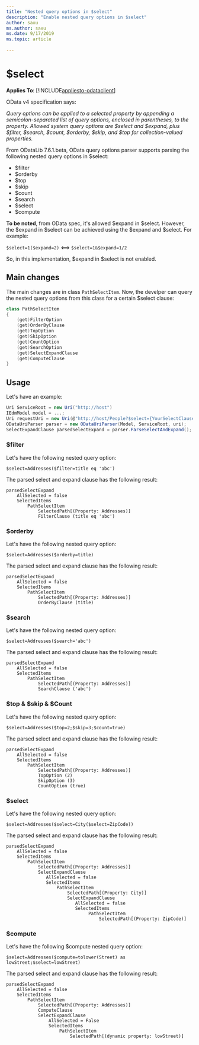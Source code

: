 ```yaml
---
title: "Nested query options in $select"
description: "Enable nested query options in $select"
author: saxu
ms.author: saxu
ms.date: 9/17/2019
ms.topic: article
 
---
```


# $select

**Applies To**: [!INCLUDE[appliesto-odataclient](../../includes/appliesto-odatalib-v7.md)]

OData v4 specification says:

*Query options can be applied to a selected property by appending a semicolon-separated list of query options, enclosed in parentheses, to the property. Allowed system query options are $select and $expand, plus $filter, $search, $count, $orderby, $skip, and $top for collection-valued properties.*

From ODataLib 7.6.1.beta, OData query options parser supports parsing the following nested query options in $select:

- $filter
- $orderby
- $top
- $skip
- $count
- $search
- $select
- $compute

**To be noted**, from OData spec, it's allowed $expand in $select. However, the $expand in $select can be achieved using the $expand and $select. For example:  

`$select=1($expand=2)` <==> `$select=1&$expand=1/2`

So, in this implementation, $expand in $select is not enabled.

## Main changes

The main changes are in class `PathSelectItem`. Now, the develper can query the nested query options from this class for a certain $select clause:

```C#
class PathSelectItem
{
	(get)FilterOption
	(get)OrderByClause
	(get)TopOption
	(get)SkipOption
	(get)CountOption
	(get)SearchOption
	(get)SelectExpandClause
	(get)ComputeClause
}
```

## Usage

Let's have an example:

```C#
Uri ServiceRoot = new Uri("http://host")
IEdmModel model = ...;
Uri requestUri = new Uri(@"http://host/People?$select={YourSelectClause}");
ODataUriParser parser = new ODataUriParser(Model, ServiceRoot, uri);
SelectExpandClause parsedSelectExpand = parser.ParseSelectAndExpand();
```

### $filter

Let's have the following nested query option:

`$select=Addresses($filter=title eq 'abc')`

The parsed select and expand clause has the following result:

```
parsedSelectExpand
	AllSelected = false
	SelectedItems
		PathSelectItem
			SelectedPath[(Property: Addresses)]
			FilterClause (title eq 'abc')
```

### $orderby

Let's have the following nested query option:

`$select=Addresses($orderby=title)`

The parsed select and expand clause has the following result:

```
parsedSelectExpand
	AllSelected = false
	SelectedItems
		PathSelectItem
			SelectedPath[(Property: Addresses)]
			OrderByClause (title)
```

### $search

Let's have the following nested query option:

`$select=Addresses($search='abc')`

The parsed select and expand clause has the following result:

```
parsedSelectExpand
	AllSelected = false
	SelectedItems
		PathSelectItem
			SelectedPath[(Property: Addresses)]
			SearchClause ('abc')
```

### $top & $skip & $Count

Let's have the following nested query option:

`$select=Addresses($top=2;$skip=3;$count=true)`

The parsed select and expand clause has the following result:

```
parsedSelectExpand
	AllSelected = false
	SelectedItems
		PathSelectItem
			SelectedPath[(Property: Addresses)]
			TopOption (2)
			SkipOption (3)
			CountOption (true)
```

### $select

Let's have the following nested query option:

`$select=Addresses($select=City($select=ZipCode))`

The parsed select and expand clause has the following result:

```
parsedSelectExpand
	AllSelected = false
	SelectedItems
		PathSelectItem
			SelectedPath[(Property: Addresses)]
			SelectExpandClause
			   AllSelected = false
			   SelectedItems
				   PathSelectItem
					   SelectedPath[(Property: City)]
					   SelectExpandClause
						  AllSelected = false
						  SelectedItems
				               PathSelectItem
					               SelectedPath[(Property: ZipCode)]
```

### $compute

Let's have the following $compute nested query option:

`$select=Addresses($compute=tolower(Street) as lowStreet;$select=lowStreet)`

The parsed select and expand clause has the following result:

```
parsedSelectExpand
	AllSelected = false
	SelectedItems
		PathSelectItem
			SelectedPath[(Property: Addresses)]
			ComputeClause
			SelectExpandClause
			    AllSelected = False
				SelectedItems
					PathSelectItem
						SelectedPath[(dynamic property: lowStreet)]
```

